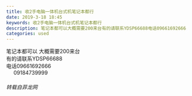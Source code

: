 ```yaml
---
title: 收2手电脑一体机台式机笔记本都行
date: 2019-3-18 18:45
keywords: 收2手电脑一体机台式机笔记本都行
description: 笔记本都可以大概需要200来台有的请联系YDSP66688电话09661692666    09184739999
categories: used
---
```

<td class="t_f" id="postmessage_3251529">

笔记本都可以 大概需要200来台 <br/>
有的请联系YDSP66688<br/>
电话09661692666<br/>
     09184739999</td>
###### 转载自菲龙网